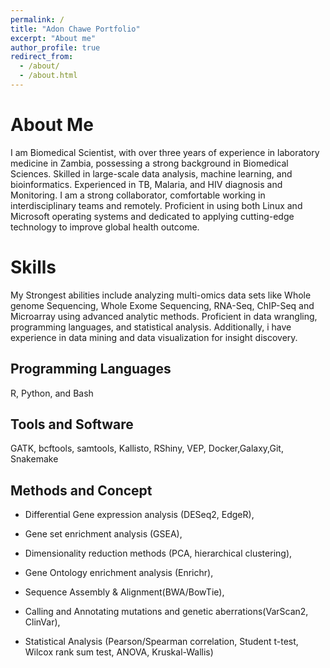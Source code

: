 ```yaml
---
permalink: /
title: "Adon Chawe Portfolio"
excerpt: "About me"
author_profile: true
redirect_from: 
  - /about/
  - /about.html
---
```


# About Me

I am Biomedical Scientist, with over three years of experience in laboratory medicine in Zambia, possessing a strong background in Biomedical Sciences. Skilled in large-scale data analysis, machine learning, and bioinformatics. Experienced in TB, Malaria, and HIV diagnosis and Monitoring. I am a strong collaborator, comfortable working in interdisciplinary teams and remotely. Proficient in using both Linux and Microsoft operating systems and dedicated to applying cutting-edge technology to improve global health outcome.

# Skills

My Strongest abilities include analyzing multi-omics data sets like Whole genome Sequencing, Whole Exome Sequencing, RNA-Seq, ChIP-Seq and Microarray using advanced analytic methods. Proficient in data wrangling, programming languages, and statistical analysis. Additionally, i have experience in data mining and data visualization for insight discovery.

## Programming Languages 

R, Python, and Bash

## Tools and Software

GATK, bcftools, samtools, Kallisto, RShiny, VEP, Docker,Galaxy,Git, Snakemake

## Methods and Concept 

-   Differential Gene expression analysis (DESeq2, EdgeR),

-   Gene set enrichment analysis (GSEA),

-   Dimensionality reduction methods (PCA, hierarchical clustering),

-   Gene Ontology enrichment analysis (Enrichr),

-   Sequence Assembly & Alignment(BWA/BowTie),

-   Calling and Annotating mutations and genetic aberrations(VarScan2, ClinVar),

-   Statistical Analysis (Pearson/Spearman correlation, Student t-test, Wilcox rank sum test, ANOVA, Kruskal-Wallis)
